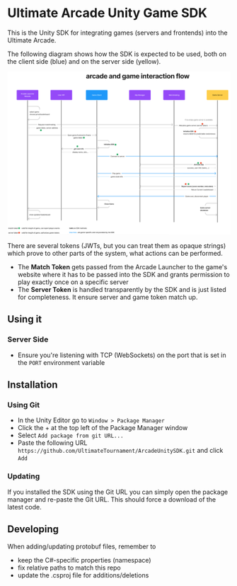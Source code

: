 # Ultimate Arcade Unity Game SDK

This is the Unity SDK for integrating games (servers and frontends) into the Ultimate Arcade.

The following diagram shows how the SDK is expected to be used, both on the client side (blue) and on the server side (yellow).

![arcade and game interaction flow diagram](./interaction-flow.png)

There are several tokens (JWTs, but you can treat them as opaque strings) which prove to
other parts of the system, what actions can be performed.

* The **Match Token** gets passed from the Arcade Launcher to the game's website where it has to be passed into the SDK and grants permission to play exactly once on a specific server
* The **Server Token** is handled transparently by the SDK and is just listed for completeness. It ensure server and game token match up. 


## Using it

### Server Side

* Ensure you're listening with TCP (WebSockets) on the port that is set in the `PORT` environment variable


## Installation

### Using Git

- In the Unity Editor go to `Window > Package Manager`
- Click the + at the top left of the Package Manager window
- Select `Add package from git URL...`
- Paste the following URL `https://github.com/UltimateTournament/ArcadeUnitySDK.git` and click `Add`

### Updating

If you installed the SDK using the Git URL you can simply open the package manager and re-paste the Git URL.
This should force a download of the latest code.


## Developing

When adding/updating protobuf files, remember to 
* keep the C#-specific properties (namespace)
* fix relative paths to match this repo
* update the .csproj file for additions/deletions
